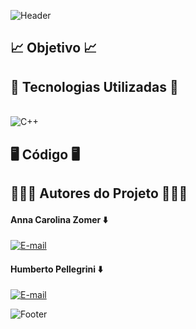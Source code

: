 ![Header](https://capsule-render.vercel.app/api?type=waving&height=121&color=A9A9A9&text=🚑%20Gerenciador%20de%20atendimento%20médico%20🚑&fontSize=35&fontColor=D3D3D3&section=header&fontAlignY=65)

## 📈 Objetivo 📈

## 👾 Tecnologias Utilizadas 👾
<div style="display: inline_block"><br>
  <img align="center" alt="C++" src="https://img.shields.io/badge/C-A8B9CC.svg?style=for-the-badge&logo=C&logoColor=black">  
</div>

## 🖥️ Código 🖥️

## 🧑🏻‍💻 Autores do Projeto 🧑🏻‍💻

#### Anna Carolina Zomer ⬇️
[![E-mail](https://img.shields.io/badge/GitHub-181717.svg?style=for-the-badge&logo=GitHub&logoColor=white)](https://github.com/z0mer)

#### Humberto Pellegrini ⬇️
[![E-mail](https://img.shields.io/badge/GitHub-181717.svg?style=for-the-badge&logo=GitHub&logoColor=white)](https://github.com/Humbertin07)

![Footer](https://capsule-render.vercel.app/api?type=waving&height=121&color=A9A9A9&text=👋🏻%20Até%20a%20próxima!!%20👋🏻&fontSize=35&fontColor=D3D3D3&section=footer&fontAlignY=45)
